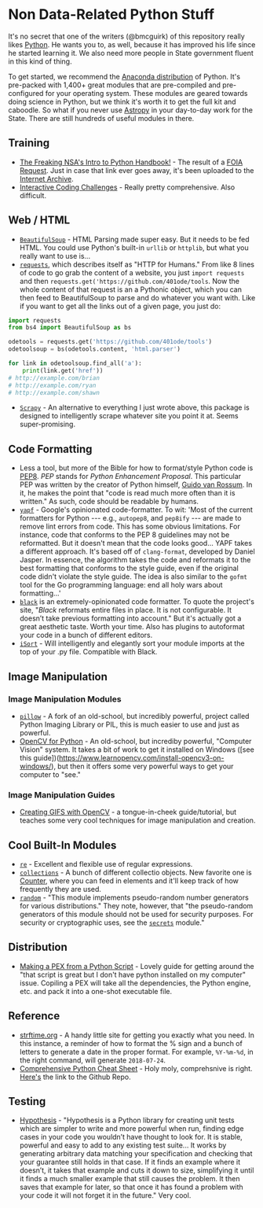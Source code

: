 # Non Data-Related Python Stuff

It's no secret that one of the writers (@bmcguirk) of this repository really likes [Python](http://www.python.org). He wants you to, as well, because it has improved his life since he started learning it. We also need more people in State government fluent in this kind of thing.

To get started, we recommend the [Anaconda distribution](https://www.anaconda.com/distribution/) of Python. It's pre-packed with 1,400+  great modules that are pre-compiled and pre-configured for your operating system. These modules are geared towards doing science in Python, but we think it's worth it to get the full kit and caboodle. So what if you never use [Astropy](http://www.astropy.org/) in your day-to-day work for the State. There are still hundreds of useful modules in there.

## Training

- [The Freaking NSA's Intro to Python Handbook!](https://nsa.sfo2.digitaloceanspaces.com/comp3321.pdf) - The result of a [FOIA Request](https://twitter.com/chris_swenson/status/1225836060938125313). Just in case that link ever goes away, it's been uploaded to the [Internet Archive](https://archive.org/details/comp3321/page/n4/mode/2up).
- [Interactive Coding Challenges](https://github.com/donnemartin/interactive-coding-challenges) - Really pretty comprehensive. Also difficult.

## Web / HTML

- [`BeautifulSoup`](https://www.crummy.com/software/BeautifulSoup/) - HTML Parsing made super easy. But it needs to be fed HTML. You could use Python's built-in `urllib` or `httplib`, but what you really want to use is...
- [`requests`](http://docs.python-requests.org/en/master/), which describes itself as "HTTP for Humans." From like 8 lines of code to go grab the content of a website, you just `import requests` and then `requests.get('https://github.com/401ode/tools`. Now the whole content of that request is an a Pythonic object, which you can then feed to BeautifulSoup to parse and do whatever you want with. Like if you want to get all the links out of a given page, you just do:

```python
import requests
from bs4 import BeautifulSoup as bs

odetools = requests.get('https://github.com/401ode/tools')
odetoolsoup = bs(odetools.content, 'html.parser')

for link in odetoolsoup.find_all('a'):
    print(link.get('href'))
# http://example.com/brian
# http://example.com/ryan
# http://example.com/shawn
```

- [`Scrapy`](https://scrapy.org/) - An alternative to everything I just wrote above, this package is designed to intelligently scrape whatever site you point it at. Seems super-promising.

## Code Formatting

- Less a tool, but more of the Bible for how to format/style Python code is [PEP8](https://www.python.org/dev/peps/pep-0008/?). *PEP* stands for *Python Enhancement Proposal*. This particular PEP was written by the creator of Python himself, [Guido van Rossum](https://gvanrossum.github.io/). In it, he makes the point that "code is read much more often than it is written." As such, code should be readable by humans.
- [`yapf`](https://github.com/google/yapf) - Google's opinionated code-formatter. To wit: 'Most of the current formatters for Python --- e.g., `autopep8`, and `pep8ify` --- are made to remove lint errors from code. This has some obvious limitations. For instance, code that conforms to the PEP 8 guidelines may not be reformatted. But it doesn't mean that the code looks good... YAPF takes a different approach. It's based off of `clang-format`, developed by Daniel Jasper. In essence, the algorithm takes the code and reformats it to the best formatting that conforms to the style guide, even if the original code didn't violate the style guide. The idea is also similar to the `gofmt` tool for the Go programming language: end all holy wars about formatting...'
- [`black`](https://github.com/ambv/black) is an extremely-opinionated code formatter. To quote the project's site, "*Black* reformats entire files in place. It is not configurable. It doesn’t take previous formatting into account." But it's actually got a great aesthetic taste. Worth your time. Also has plugins to autoformat your code in a bunch of different editors.
- [`iSort`](https://pypi.org/project/isort/) - Will intelligently and elegantly sort your module imports at the top of your .py file. Compatible with Black.

## Image Manipulation

### Image Manipulation Modules

- [`pillow`](https://pillow.readthedocs.io/en/5.2.x/) - A fork of an old-school, but incredibly powerful, project called Python Imaging Library or PIL, this is much easier to use and just as powerful.
- [OpenCV for Python](https://docs.opencv.org/3.3.0/d0/de3/tutorial_py_intro.html) - An old-school, but incrediby powerful, "Computer Vision" system. It takes a bit of work to get it installed on Windows ([see this guide])(https://www.learnopencv.com/install-opencv3-on-windows/), but then it offers some very powerful ways to get your computer to "see."

### Image Manipulation Guides

- [Creating GIFS with OpenCV](https://www.pyimagesearch.com/2018/11/05/creating-gifs-with-opencv/) - a tongue-in-cheek guide/tutorial, but teaches some very cool techniques for image manipulation and creation.

## Cool Built-In Modules

- [`re`](https://docs.python.org/3/library/re.html) - Excellent and flexible use of regular expressions.
- [`collections`](https://docs.python.org/3/library/collections.html) - A bunch of different collectio objects. New favorite one is [Counter](https://docs.python.org/3/library/collections.html#collections.Counter), where you can feed in elements and it'll keep track of how frequently they are used.
- [`random`](https://docs.python.org/3/library/random.html) - "This module implements pseudo-random number generators for various distributions." They note, however, that "the pseudo-random generators of this module should not be used for security purposes. For security or cryptographic uses, see the [`secrets`](https://docs.python.org/3/library/secrets.html#module-secrets) module."

## Distribution

- [Making a PEX from a Python Script](https://peterdemin.github.io/script-to-pex.html) - Lovely guide for getting around the "that script is great but I don't have python installed on my computer" issue. Copiling a PEX will take all the dependencies, the Python engine, etc. and pack it into a one-shot executable file.

## Reference

- [strftime.org](http://strftime.org/) - A handy little site for getting you exactly what you need. In this instance, a reminder of how to format the % sign and a bunch of letters to generate a date in the proper format. For example, `%Y-%m-%d`, in the right command, will generate `2018-07-24`.
- [Comprehensive Python Cheat Sheet](https://gto76.github.io/python-cheatsheet/) - Holy moly, comprehsnive is right. [Here's](https://github.com/gto76/python-cheatsheet) the link to the Github Repo.

## Testing

- [Hypothesis](https://hypothesis.readthedocs.io/en/latest/) - "Hypothesis is a Python library for creating unit tests which are simpler to write and more powerful when run, finding edge cases in your code you wouldn’t have thought to look for. It is stable, powerful and easy to add to any existing test suite... It works by generating arbitrary data matching your specification and checking that your guarantee still holds in that case. If it finds an example where it doesn’t, it takes that example and cuts it down to size, simplifying it until it finds a much smaller example that still causes the problem. It then saves that example for later, so that once it has found a problem with your code it will not forget it in the future." Very cool.